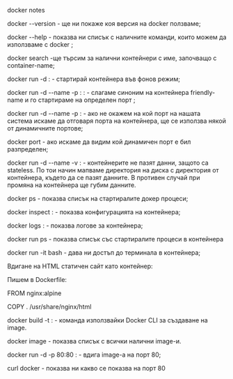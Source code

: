 docker notes

docker --version - ще ни покаже коя версия на docker ползваме;

docker --help - показва ни списък с наличните команди, които можем да използваме с docker ;

docker search <container-name> -ще търсим за налични контейнери с име, започващо с container-name;

docker run -d <container-name>:<tag> - стартирай контейнера във фонов режим;

docker run -d --name <friendly-name> -p <host-port>:<container-port> <container-name>:<tag> - слагаме синоним на контейнера friendly-name и го стартираме на определен порт ;

docker run -d --name <friendly-name> -p <container-port> <container-name>:<tag> - ако не окажем на кой порт на нашата система искаме да отговаря порта на контейнера, ще се използва някой от динамичните портове;

docker port <friendly-name> <container-port> - ако искаме да видим кой динамичен порт е бил разпределен;

docker run -d --name <friendly-name> -v <host-dir>:<container-dir> <container-name> - контейнерите не пазят данни, защото са stateless. По тои начин мапваме директория на диска с директория от контейнера, където да се пазят данните. В противен случай при промяна на контейнера ще губим данните. 

docker ps - показва списък на стартиралите докер процеси;

docker inspect <container-name>:<tag> - показва конфигурацията на контейнера;

docker logs <container-name>:<tag> - показва логове за контейнера;

docker run <container-name> ps - показва списък със стартиралите процеси в контейнера

docker run -it <container-name> bash - дава ни достъп до терминала в контейнера; 

Вдигане на HTML статичен сайт като контейнер: 

Пишем в Dockerfile:

FROM nginx:alpine

COPY . /usr/share/nginx/html


docker build -t <image-name>:<tag> - команда използвайки Docker CLI за създаване на image. 

docker image - показва списък с всички налични image-и.

docker run -d -p 80:80 <image-name>:<tag> - вдига image-а на порт 80;

curl docker - показва ни какво се показва на порт 80
